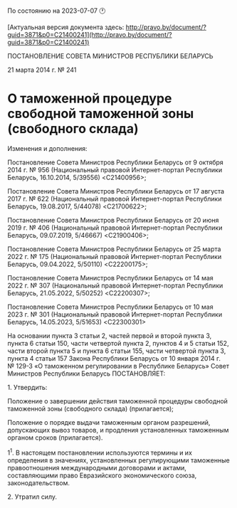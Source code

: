 По состоянию на 2023-07-07 &#x1F550;

[Актуальная версия документа здесь: http://pravo.by/document/?guid=3871&p0=C21400241](http://pravo.by/document/?guid=3871&p0=C21400241)

<p>ПОСТАНОВЛЕНИЕ СОВЕТА МИНИСТРОВ РЕСПУБЛИКИ БЕЛАРУСЬ</p>
<p>21 марта 2014 г. № 241</p>
<h1>О таможенной процедуре свободной таможенной зоны (свободного склада)</h1>
<p>Изменения и дополнения:</p>
<p>Постановление Совета Министров Республики Беларусь от 9 октября 2014 г. № 956 (Национальный правовой Интернет-портал Республики Беларусь, 16.10.2014, 5/39556) &lt;C21400956&gt;;</p>
<p>Постановление Совета Министров Республики Беларусь от 17 августа 2017 г. № 622 (Национальный правовой Интернет-портал Республики Беларусь, 19.08.2017, 5/44078) &lt;C21700622&gt;;</p>
<p>Постановление Совета Министров Республики Беларусь от 20 июня 2019 г. № 406 (Национальный правовой Интернет-портал Республики Беларусь, 09.07.2019, 5/46667) &lt;C21900406&gt;;</p>
<p>Постановление Совета Министров Республики Беларусь от 25 марта 2022 г. № 175 (Национальный правовой Интернет-портал Республики Беларусь, 09.04.2022, 5/50110) &lt;C22200175&gt;;</p>
<p>Постановление Совета Министров Республики Беларусь от 14 мая 2022 г. № 307 (Национальный правовой Интернет-портал Республики Беларусь, 21.05.2022, 5/50252) &lt;C22200307&gt;;</p>
<p>Постановление Совета Министров Республики Беларусь от 10 мая 2023 г. № 301 (Национальный правовой Интернет-портал Республики Беларусь, 14.05.2023, 5/51653) &lt;C22300301&gt;</p>
<p></p>
<p>На основании пункта 3 статьи 2, частей первой и второй пункта 3, пункта 6 статьи 150, части четвертой пункта 2, пунктов 4 и 5 статьи 152, части второй пункта 5 и пункта 6 статьи 155, части четвертой пункта 3, пункта 4 статьи 157 Закона Республики Беларусь от 10 января 2014 г. № 129-З «О таможенном регулировании в Республике Беларусь» Совет Министров Республики Беларусь ПОСТАНОВЛЯЕТ:</p>
<p>1. Утвердить:</p>
<p>Положение о завершении действия таможенной процедуры свободной таможенной зоны (свободного склада) (прилагается);</p>
<p>Положение о порядке выдачи таможенным органом разрешений, допускающих вывоз товаров, и продления установленных таможенным органом сроков (прилагается).</p>
<p>1<sup>1</sup>. В настоящем постановлении используются термины и их определения в значениях, установленных регулирующими таможенные правоотношения международными договорами и актами, составляющими право Евразийского экономического союза, законодательством.</p>
<p>2. Утратил силу.</p>